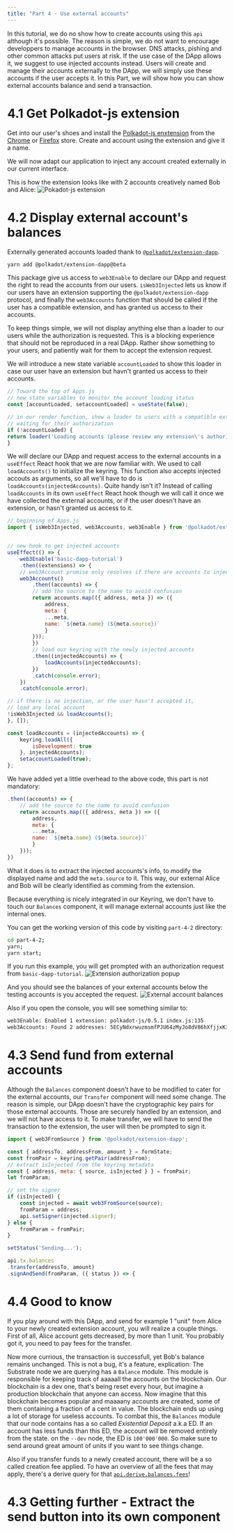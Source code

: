 ```yaml
---
title: "Part 4 - Use external accounts"
---
```


In this tutorial, we do no show how to create accounts using this `api` although it's possible. The reason is simple, we do not want to encourage developpers to manage accounts in the browser. DNS attacks, pishing and other common attacks put users at risk. If the use case of the DApp allows it, we suggest to use injected accounts instead. Users will create and manage their accounts externally to the DApp, we will simply use these accounts if the user accepts it. In this Part, we will show how you can show external accounts balance and send a transaction.

# 4.1 Get Polkadot-js extension

Get into our user's shoes and install the [Polkadot-js enxtension](https://github.com/polkadot-js/extension) from the [Chrome](https://chrome.google.com/webstore/detail/polkadot%7Bjs%7D-extension/mopnmbcafieddcagagdcbnhejhlodfdd?hl=en) or [Firefox](https://addons.mozilla.org/en-US/firefox/addon/polkadot-js-extension/) store. 
Create and account using the extension and give it a name.

We will now adapt our application to inject any account created externally in our current interface.

This is how the extension looks like with 2 accounts creatively named Bob and Alice:
![Pokadot-js extension](./assets/part-3-1.jpg)

# 4.2 Display external account's balances

Externally generated accounts loaded thank to [`@polkadot/extension-dapp`](https://github.com/polkadot-js/extension/tree/master/packages/extension-dapp).
```bash
yarn add @polkadot/extension-dapp@beta
```

This package give us access to `web3Enable` to declare our DApp and request the right to read the accounts from our users. `isWeb3Injected` lets us know if our users have an extension supporting the `@polkadot/extension-dapp` protocol, and finally the `web3Accounts` function that should be called if the user has a compatible extension, and has granted us access to their accounts.

To keep things simple, we will not display anything else than a loader to our users while the authorization is requested. This is a blocking experience that should not be reproduced in a real DApp. Rather show something to your users, and patiently wait for them to accept the extension request.

We will introduce a new state variable `accountLoaded` to show this loader in case our user have an extension but havn't granted us access to their accounts.

```js
// Toward the top of Apps.js
// new state variables to monitor the account loading status
const [accountLoaded, setaccountLoaded] = useState(false);

// in our render function, show a loader to users with a compatible extension while 
// waiting for their authorization
if (!accountLoaded) {
return loader('Loading accounts (please review any extension\'s authorization)');
}
```

We will declare our DApp and request access to the external accounts in a `useEffect` React hook that we are now familiar with. We used to call `loadAccounts()` to initialize the keyring. This function also accepts injected accouts as arguments, so all we'll have to do is `loadAccounts(injectedAccounts)`. Quite handy isn't it?
Instead of calling `loadAccounts` in its own `useEffect` React hook though we will call it once we have collected the external accounts, or if the user doesn't have an extension, or hasn't granted us access to it. 



```js
// beginning of Apps.js
import { isWeb3Injected, web3Accounts, web3Enable } from '@polkadot/extension-dapp';


// new hook to get injected accounts
useEffect(() => {
    web3Enable('basic-dapp-tutorial')
    .then((extensions) => {
    // web3Account promise only resolves if there are accounts to inject
    web3Accounts()
        .then((accounts) => {
        // add the source to the name to avoid confusion
        return accounts.map(({ address, meta }) => ({
            address,
            meta: {
            ...meta,
            name: `${meta.name} (${meta.source})`
            }
        }));
        })
        // load our keyring with the newly injected accounts
        .then((injectedAccounts) => {
            loadAccounts(injectedAccounts);
        })
        .catch(console.error);
    })
    .catch(console.error);

// if there is no injection, or the user hasn't accepted it,
// load any local account
!isWeb3Injected && loadAccounts();
}, []);

const loadAccounts = (injectedAccounts) => {
    keyring.loadAll({
        isDevelopment: true
    }, injectedAccounts);
    setaccountLoaded(true);
};
```

We have added yet a little overhead to the above code, this part is not mandatory:

```js
.then((accounts) => {
    // add the source to the name to avoid confusion
    return accounts.map(({ address, meta }) => ({
        address,
        meta: {
        ...meta,
        name: `${meta.name} (${meta.source})`
        }
    }));
})
```

What it does is to extract the injected accounts's info, to modify the displayed name and add the `meta.source` to it. This way, our external Alice and Bob will be clearly identified as comming from the extension.

Because everything is nicely integrated in our Keyring, we don't have to touch our `Balances` component, it will manage external accounts just like the internal ones.

You can get the working version of this code by visiting `part-4-2` directory:
```bash
cd part-4-2;
yarn;
yarn start;
```
If you run this example, you will get prompted with an authorization request from `basic-dapp-tutorial`.
![Extension authorization popup](./assets/part-4-2-auth.jpg)

And you should see the balances of your external accounts below the testing accounts is you accepted the request.
![External account balances](./assets/part-4-2-external-balances.jpg)

Also if you open the console, you will see something similar to:
```bash
web3Enable: Enabled 1 extension: polkadot-js/0.5.1 index.js:135
web3Accounts: Found 2 addresses: 5ECyNdxrwuzmsmfPJU64zMyJo8dV86hXfjjxK3PmZx1YCurj, 5ExttMT4rtnYJ7TLn19d8C8sVdTH8exj7pxWPC5xepz7J9KF
```

# 4.3 Send fund from external accounts

Although the `Balances` component doesn't have to be modified to cater for the external accounts, our `Transfer` component will need some change. The reason is simple, our DApp doesn't have the cryptographic key pairs for those external accounts. Those are securely handled by an extension, and we will not have access to it. To make transfer, we will have to send the transaction to the extension, the user will then be prompted to sign it.

```js
import { web3FromSource } from '@polkadot/extension-dapp';

const { addressTo, addressFrom, amount } = formState;
const fromPair = keyring.getPair(addressFrom);
// extract isInjected from the keyring metadata
const { address, meta: { source, isInjected } } = fromPair;
let fromParam;

// set the signer
if (isInjected) {
    const injected = await web3FromSource(source);
    fromParam = address;
    api.setSigner(injected.signer);
} else {
    fromParam = fromPair;
}

setStatus('Sending...');

api.tx.balances
.transfer(addressTo, amount)
.signAndSend(fromParam, ({ status }) => {
```

# 4.4 Good to know

If you play around with this DApp, and send for example 1 "unit" from Alice to your newly created extension account, you will realize a couple things. First of all, Alice account gets decreased, by more than 1 unit. You probably got it, you need to pay fees for the transfer.

Now more currious, the transaction is successfull, yet Bob's balance remains unchanged. This is not a bug, it's a feature, explication:
The Substrate node we are querying has a `Balance` module. This module is responsible for keeping track of aaaaall the accounts on the blockchain. Our blockchain is a dev one, that's being reset every hour, but imagine a production blockchain that anyone can access. Now imagine that this blockchain becomes popular and maaaany accounts are created, some of them containing a fraction of a cent in value. The blockchain ends up using a lot of storage for useless accounts. To combat this, the `Balances` module that our node contains has a so called *Existential Deposit* a.k.a ED. If an account has less funds than this ED, the account will be removed entirely from the state. on the `--dev` node, the ED is `100'000'000`. So make sure to send around great amount of units if you want to see things change.

Also if you transfer funds to a newly created account, there will be a so called creation fee applied. To have an overview of all the fees that may apply, there's a derive query for that [`api.derive.balances.fees`](https://github.com/polkadot-js/api/blob/master/packages/api-derive/src/balances/fees.ts)!

# 4.3 Getting further - Extract the send button into its own component
